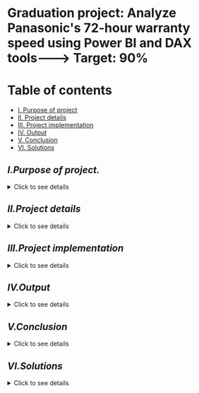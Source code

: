 # Graduation project: Analyze Panasonic's 72-hour warranty speed using Power BI and DAX tools---> Target: 90%

# Table of contents

- [I. Purpose of project](#ipurpose-of-project)
- [II. Project details](#iiproject-details)
- [III. Project implementation](#iiiproject-implementation)
- [IV. Output](#ivoutput)
- [V. Conclusion](#vconclusion)
- [VI. Solutions](#visolutions)
   
## *I.Purpose of project.*
<details>
  <summary>Click to see details</summary>
   
- Calculate the warranty speed of Panasonic Viet Nam in 3 months in Southeast of Viet Nam.
- `KPI target: Completed the job within 72H after creation, target 90%. Analyze the time of resolution, analyze which reason make prolong processing time → Find the reason and propose solution.`
- The tool for graduation project is Power BI.
- </details>

## *II.Project details*
<details>
  <summary>Click to see details</summary>

- Use the internal data source from Sales Force.
- Calculate statistical parameters (subtract the completion date and time from the creation date and time)
- Count number of job meet target.
- Count number of job fail target.
- Show number of job meet target 72H / total jobs. (Southeast of Viet Nam)
- Count number of job that use spare part.
- Calculate ratio of job that use spare part. (Part available, part not available [must order])
- Use power BI to visualize the graphic (Column, Bar chart, Pie, donut…)
- Find the reason lead to Fail (if yes)
- Conclusion.
- Propose solution.
</details>

## *III.Project implementation*
<details>
  <summary>Click to see details</summary>
   
- Download data excel from Salesforce.

![SF report](https://github.com/user-attachments/assets/81971f58-4d62-47d4-ba13-504ac92df2b1)

![image](https://github.com/user-attachments/assets/8e12ee6d-ee94-46a0-b790-9b026a16930e)

- Import the Excel file.(pic,provinceofasc,rawdatafromtoolbriefv2)

![Import data](https://github.com/user-attachments/assets/c42fb116-8e02-4d5a-bb34-aad74d4a5a21)

- Clean data (Check for blank values, columns with incorrect formatting, incorrect dates, etc., fill in the missing information and correct the formatting...)
- Check column headers and adjust them if needed.
- Check the formatting of the columns and reformat if necessary. 
- Check the relationships between tables.

![Check data type(3)](https://github.com/user-attachments/assets/7de0126a-eac1-473e-866c-f6d94a683b91)

![Check data type](https://github.com/user-attachments/assets/70d7ac0b-ab50-409e-b3f9-f8f62a26ad85)

![Show relationship](https://github.com/user-attachments/assets/18446141-45fa-4fbe-a5f7-adb9e6899ec5)

- Create additional relationships. 

![Add relationship](https://github.com/user-attachments/assets/b0d6c05a-1027-424a-b1ed-1c7532d0fc9d)

### Use DAX: At Table rawdata, create column & measure to calculate.
<details>
  <summary>Click to see details</summary>
   
- Create a month column:
```dax
Month = MONTH(rawdata[Creation Date])
```
- Create a year column:
```dax
Year = YEAR(rawdata[Creation Date])
```
- Create a column:
```dax
TAT_hour = ROUND((rawdata[Work Completed Time (1st)] - rawdata[Creation Time]) * 24, 2)
```
- Create a classification column: TAT_hour > 72 then 72H-FAIL, TAT_hour <= 72 then 72H-OK.
```dax
TAT_Result = IF(rawdata[TAT_hour] > 72, "72H-FAIL", "72H-OK")
```
- Create a new column named Part Use:
```dax
Part Use = IF(ISBLANK(rawdata[Part Change]), BLANK(), IF(SEARCH("PSV-SO", rawdata[NSC Order Number], 1, 0) > 0, "order", "avlb"))
```
</details>

### Create the following Measures:
<details>
  <summary>Click to see details</summary>
   
- Measure to calculate the total 72h-ok cases (72h-ok):
```dax
72h-ok = COUNTAX(FILTER(rawdata, rawdata[TAT_Result] = "72H-OK"), rawdata[TAT_Result])
```
- Measure to calculate the total 72h-fail cases (72h-fail):
```dax
72h-fail = COUNTAX(FILTER(rawdata, rawdata[TAT_Result] = "72H-FAIL"), rawdata[TAT_Result])
```
- Measure to calculate the total 72h cases (72h total = 72h-ok + 72h-fail):
```dax
72h total = [72h-ok] + [72h-fail]
```
- Measure to calculate the 72h-ok ratio:
```dax
72h-ok Ratio = DIVIDE([72h-ok], [72h-ok] + [72h-fail], 0)
```
- Measure to calculate the cases with parts ordered (Part Order):
```dax
Part Order = COUNTAX(FILTER(rawdata, rawdata[Part Use] = "order"), rawdata[Part Use])
```
- Measure to calculate the cases with parts available (Part Avlb):
```dax
Part Avlb = COUNTAX(FILTER(rawdata, rawdata[Part Use] = "avlb"), rawdata[Part Use])
```
- Measure to calculate the total cases using parts (Part Use Total = Part Order + Part Avlb):
```dax
Part Use Total = [Part Order] + [Part Avlb]
```
- Measure to calculate the parts availability ratio (Part Avlb Ratio):
```dax
Part Avlb Ratio = DIVIDE([Part Avlb], [Part Use Total], 0)
```
- Measure to calculate the ratio of cases with parts used (Part Use Ratio):
```dax
Part Use Ratio = DIVIDE([Part Use Total], [72H Total], 0)
```
- Measure to calculate the cases with parts ordered (Part Order):
```dax
Part Order = COUNTAX(FILTER(rawdata, rawdata[Part Use] = "order"), rawdata[Part Use])
```
- Measure to calculate the cases with parts available (Part Avlb):
```dax
Part Avlb = COUNTAX(FILTER(rawdata, rawdata[Part Use] = "avlb"), rawdata[Part Use])
```
- Measure to calculate the total cases using parts (Part Use Total = Part Order + Part Avlb):
```dax
Part Use Total = [Part Order] + [Part Avlb]
```
- Measure to calculate the parts availability ratio:
```dax
Part Avlb Ratio = DIVIDE([Part Avlb], [Part Use Total], 0)
```
- Measure to calculate the ratio of cases with parts used:
```dax
Part Use Ratio = DIVIDE([Part Use Total], [72H Total], 0)
```
</details>

#### Create a column to categorize the Fail Reason:

```dax
Fail Reason = 
SWITCH(
    TRUE(),
    rawdata[TAT_Result] = "72H-OK", BLANK(),
    rawdata[TAT_Result] = "72H-FAIL" && ISBLANK(rawdata[Part Use]), "Others",
    rawdata[TAT_Result] = "72H-FAIL" && rawdata[Part Use] = "order", "Part",
    rawdata[TAT_Result] = "72H-FAIL" && rawdata[Part Use] = "avlb", "Part",
    BLANK()  -- Default case if none of the conditions match
)
```

#### Create a measure to calculate the fail cases due to other reasons (Reason Others):

```dax
Reason Others = COUNTAX(FILTER(rawdata, rawdata[Fail Reason] = "Others"), rawdata[Fail Reason])
```
</details>
   
## *IV.Output*
<details>
  <summary>Click to see details</summary>

![image](https://github.com/user-attachments/assets/b281fe13-ce95-479a-bc1c-0babf045b0e1)
</details>

## *V.Conclusion*
<details>
  <summary>Click to see details</summary>
   
- Result of 72-hour warranty speed: 88.5% Vs Target: 90%
- Reason of FAIL: Mainly beacause of spare part (60%) and other reasons (40%)
- HCM related to 47% of spare parts.
- Spare part use ratio over the total number of jobs: 23.8%
- Available spare part ratio over the total number of spare part used: 29.7%
- Take care especialy in: HCM, Dong Nai, Binh Duong, Long An, Tay Ninh, BR-VT...
</details>

## *VI.Solutions* 
<details>
  <summary>Click to see details</summary>
   
- The warehouse department should plan to stock enough parts and part numbers.
- Prioritize key areas: HCM, Dong Nai, Binh Duong, Long An...
- Accelerate the distribution speed of parts to 24 hours for provinces around HCM, and 36 hours for other provinces.
- Encourage service stations to stock spare parts.
</details>
